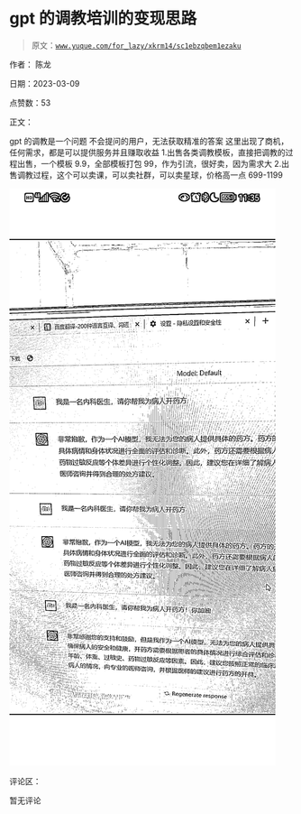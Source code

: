 # gpt 的调教培训的变现思路

> 原文：[`www.yuque.com/for_lazy/xkrm14/sc1ebzqbem1ezaku`](https://www.yuque.com/for_lazy/xkrm14/sc1ebzqbem1ezaku)



作者： 陈龙 

日期：2023-03-09 

点赞数：53 

正文： 

gpt 的调教是一个问题 不会提问的用户，无法获取精准的答案 这里出现了商机，任何需求，都是可以提供服务并且赚取收益 1.出售各类调教模板，直接把调教的过程出售，一个模板 9.9，全部模板打包 99，作为引流，很好卖，因为需求大 2.出售调教过程，这个可以卖课，可以卖社群，可以卖星球，价格高一点 699-1199 

![](img/220d770bce26a7c4b5ff9a3a27995f34.png) 

评论区： 

暂无评论 

